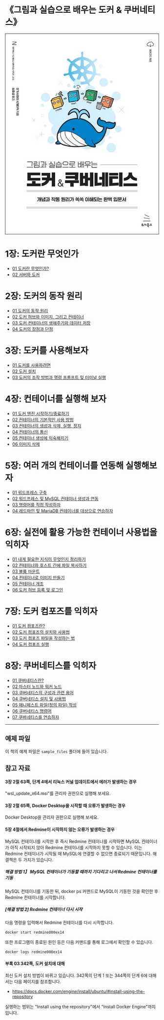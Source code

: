 # 《그림과 실습으로 배우는 도커 & 쿠버네티스》

![표지](cover.jpg)

# 1장: 도커란 무엇인가
- [01 도커란 무엇인가?](https://velog.io/@gaengmin/Docker1-1-%EB%8F%84%EC%BB%A4%EB%9E%80-%EB%AC%B4%EC%97%87%EC%9D%B8%EA%B0%80)
- [02 서버와 도커](https://velog.io/@gaengmin/Docker1-2-%EC%84%9C%EB%B2%84%EC%99%80-%EB%8F%84%EC%BB%A4)

# 2장: 도커의 동작 원리
- [01 도커의 동작 원리](https://velog.io/@gaengmin/posts)
- [02 도커 허브와 이미지, 그리고 컨테이너](https://velog.io/@gaengmin/posts)
- [03 도커 컨테이너의 생애주기와 데이터 저장](https://velog.io/@gaengmin/posts)
- [04 도커의 장점과 단점](https://velog.io/@gaengmin/posts)

# 3장: 도커를 사용해보자
- [01 도커를 사용하려면](https://velog.io/@gaengmin/posts)
- [02 도커 설치](https://velog.io/@gaengmin/posts)
- [03 도커의 조작 방법과 명령 프롬프트 및 터미널 실행](https://velog.io/@gaengmin/posts)

# 4장: 컨테이너를 실행해 보자
- [01 도커 엔진 시작하기/종료하기](https://velog.io/@gaengmin/posts)
- [02 컨테이너의 기본적인 사용 방법](https://velog.io/@gaengmin/posts)
- [03 컨테이너의 생성과 삭제, 실행, 정지](https://velog.io/@gaengmin/posts)
- [04 컨테이너의 통신](https://velog.io/@gaengmin/posts)
- [05 컨테이너 생성에 익숙해지기](https://velog.io/@gaengmin/posts)
- [06 이미지 삭제](https://velog.io/@gaengmin/posts)

# 5장: 여러 개의 컨테이너를 연동해 실행해보자
- [01 워드프레스 구축](https://velog.io/@gaengmin/posts)
- [02 워드프레스 및 MySQL 컨테이너 생성과 연동](https://velog.io/@gaengmin/posts)
- [03 명령어를 직접 작성하자](https://velog.io/@gaengmin/posts)
- [04 레드마인 및 MariaDB 컨테이너를 대상으로 연습하자](https://velog.io/@gaengmin/posts)

# 6장: 실전에 활용 가능한 컨테이너 사용법을 익히자
- [01 내게 필요한 지식이 무엇인지 정리하기](https://velog.io/@gaengmin/posts)
- [02 컨테이너와 호스트 간에 파일 복사하기](https://velog.io/@gaengmin/posts)
- [03 볼륨 마운트](https://velog.io/@gaengmin/posts)
- [04 컨테이너로 이미지 만들기](https://velog.io/@gaengmin/posts)
- [05 컨테이너 개조](https://velog.io/@gaengmin/posts)
- [06 도커 허브 등록 및 로그인](https://velog.io/@gaengmin/posts)

# 7장: 도커 컴포즈를 익히자
- [01 도커 컴포즈란?](https://velog.io/@gaengmin/posts)
- [02 도커 컴포즈의 설치와 사용법](https://velog.io/@gaengmin/posts)
- [03 도커 컴포즈 파일을 작성하는 법](https://velog.io/@gaengmin/posts)
- [04 도커 컴포즈 실행](https://velog.io/@gaengmin/posts)

# 8장: 쿠버네티스를 익히자
- [01 쿠버네티스란?](https://velog.io/@gaengmin/posts)
- [02 마스터 노드와 워커 노드](https://velog.io/@gaengmin/posts)
- [03 쿠버네티스의 구성과 관련 용어](https://velog.io/@gaengmin/posts)
- [04 쿠버네티스 설치 및 사용법](https://velog.io/@gaengmin/posts)
- [05 매니페스트 파일(정의 파일) 작성](https://velog.io/@gaengmin/posts)
- [06 쿠버네티스 명령어](https://velog.io/@gaengmin/posts)
- [07 쿠버네티스를 연습하자](https://velog.io/@gaengmin/posts)

--- 
## 예제 파일

이 책의 예제 파일은 `sample_files` 폴더에 들어 있습니다.

## 참고 자료

#### 3장 2절 63쪽, 단계 4에서 리눅스 커널 업데이트에서 에러가 발생하는 경우

"wsl_update_x64.msi"를 관리자 권한으로 실행해 보세요.

#### 3장 2절 65쪽, Docker Desktop을 시작할 때 오류가 발생하는 경우

Docker Desktop을 관리자 권한으로 실행해 보세요.

#### 5장 4절에서 Redmine이 시작하지 않는 오류가 발생하는 경우

MySQL 컨테이너를 시작한 후 즉시 Redmine 컨테이너를 시작하면 MySQL 컨테이너가 아직 시작되지 않아 Redmine 컨테이너를 시작하지 못할 수 있습니다. 이는 Redmine 컨테이너가 시작될 때 MySQL에 연결할 수 없으면 종료되기 때문입니다. 해결책은 두 가지가 있습니다.

##### 해결 방법 1】 MySQL 컨테이너가 기동할 때까지 기다리고 나서 Redmine 컨테이너를 기동

MySQL 컨테이너를 기동한 뒤, docker ps 커맨드로 MySQL이 기동한 것을 확인한 후 Redmine 컨테이너를 시작합니다.

##### [해결 방법 2] Redmine 컨테이너 다시 시작

다음 명령을 입력해서 Redmine 컨테이너를 다시 시작합니다.

~~~
docker start redmine000ex14
~~~

또한 프로그램이 종료된 원인 등은 다음 커맨드를 통해 로그에서 확인할 수 있습니다.

~~~
docker logs redmine000ex14
~~~

#### 부록 03 342쪽, 도커 설치에 대해

최신 도커 설치 방법이 바뀌고 있습니다. 342쪽의 단계 1 또는 344쪽의 단계 6에 대해서는 다음 페이지를 참조합니다.

- https://docs.docker.com/engine/install/ubuntu/#install-using-the-repository

실행하는 범위는 "Install using the repository"에서 "Install Docker Engine"까지입니다.
